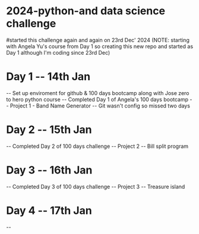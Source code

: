 # 2024-python-and data science challenge
#started this challenge again and again on 23rd Dec' 2024 
(NOTE: starting with Angela Yu's course from Day 1 so creating this new repo and started as Day 1 although I'm coding since 23rd Dec)

# Day 1 -- 14th Jan
-- Set up enviroment for github & 100 days bootcamp along with Jose zero to hero python course
-- Completed Day 1 of Angela's 100 days bootcamp 
-- Project 1 - Band Name Generator
-- Git wasn't config so missed two days 

# Day 2 -- 15th Jan
-- Completed Day 2 of 100 days challenge
-- Project 2 -- Bill split program

# Day 3 -- 16th Jan
-- Completed Day 3 of 100 days challenge
-- Project 3 -- Treasure island 

# Day 4 -- 17th Jan
-- 
